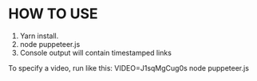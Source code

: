 # HOW TO USE
1. Yarn install.
2. node puppeteer.js
3. Console output will contain timestamped links

To specify a video, run like this: VIDEO=J1sqMgCug0s node puppeteer.js
